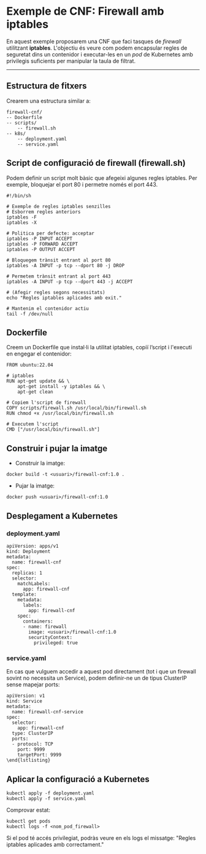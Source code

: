 # Exemple de CNF: Firewall amb iptables

En aquest exemple proposarem una CNF que faci tasques de *firewall* utilitzant **iptables**. L'objectiu és veure com podem encapsular regles de seguretat dins un contenidor i executar-les en un *pod* de Kubernetes amb privilegis suficients per manipular la taula de filtrat.

---

## Estructura de fitxers

Crearem una estructura similar a:

```plaintext
firewall-cnf/
-- Dockerfile
-- scripts/
    -- firewall.sh
-- k8s/
    -- deployment.yaml
    -- service.yaml
```

## Script de configuració de firewall (firewall.sh)
Podem definir un script molt bàsic que afegeixi algunes regles iptables. Per exemple, bloquejar el port 80 i permetre només el port 443.
```
#!/bin/sh

# Exemple de regles iptables senzilles
# Esborrem regles anteriors
iptables -F
iptables -X

# Politica per defecte: acceptar
iptables -P INPUT ACCEPT
iptables -P FORWARD ACCEPT
iptables -P OUTPUT ACCEPT

# Bloquegem trànsit entrant al port 80
iptables -A INPUT -p tcp --dport 80 -j DROP

# Permetem trànsit entrant al port 443
iptables -A INPUT -p tcp --dport 443 -j ACCEPT

# (Afegir regles segons necessitats)
echo "Regles iptables aplicades amb exit."

# Mantenim el contenidor actiu
tail -f /dev/null
```

## Dockerfile
Creem un Dockerfile que instal·li la utilitat iptables, copiï l’script i l'executi en engegar el contenidor:
```
FROM ubuntu:22.04

# iptables
RUN apt-get update && \
    apt-get install -y iptables && \
    apt-get clean

# Copiem l'script de firewall
COPY scripts/firewall.sh /usr/local/bin/firewall.sh
RUN chmod +x /usr/local/bin/firewall.sh

# Executem l'script
CMD ["/usr/local/bin/firewall.sh"]
```
## Construir i pujar la imatge

- Construir la imatge:
```
docker build -t <usuari>/firewall-cnf:1.0 .
```

- Pujar la imatge:
```
docker push <usuari>/firewall-cnf:1.0
```

## Desplegament a Kubernetes
### deployment.yaml
```
apiVersion: apps/v1
kind: Deployment
metadata:
  name: firewall-cnf
spec:
  replicas: 1
  selector:
    matchLabels:
      app: firewall-cnf
  template:
    metadata:
      labels:
        app: firewall-cnf
    spec:
      containers:
      - name: firewall
        image: <usuari>/firewall-cnf:1.0
        securityContext:
          privileged: true
```

### service.yaml
En cas que vulguem accedir a aquest pod directament (tot i que un firewall sovint no necessita un Service), podem definir-ne un de tipus ClusterIP sense mapejar ports:
```
apiVersion: v1
kind: Service
metadata:
  name: firewall-cnf-service
spec:
  selector:
    app: firewall-cnf
  type: ClusterIP
  ports:
  - protocol: TCP
    port: 9999
    targetPort: 9999
\end{lstlisting}
```

## Aplicar la configuració a Kubernetes
```
kubectl apply -f deployment.yaml
kubectl apply -f service.yaml
```

Comprovar estat:
```
kubectl get pods
kubectl logs -f <nom_pod_firewall>
```

Si el pod té accés privilegiat, podràs veure en els logs el missatge:
"Regles iptables aplicades amb correctament."


